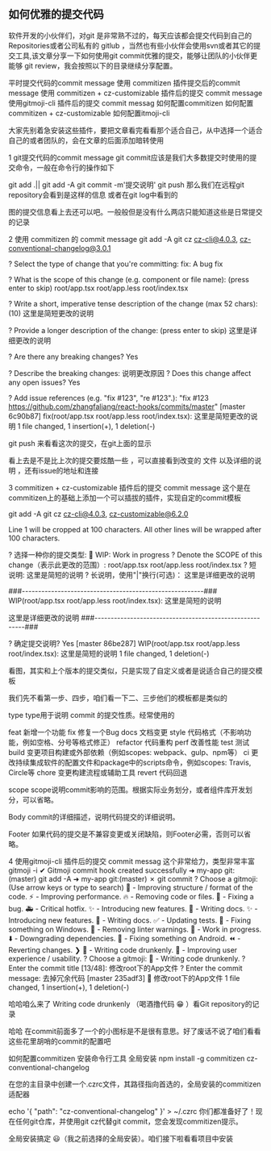 
## 如何优雅的提交代码 
软件开发的小伙伴们，对git 是非常熟不过的，每天应该都会提交代码到自己的 Repositories或者公司私有的 gitlub ，当然也有些小伙伴会使用svn或者其它的提交工具,该文章分享一下如何使用git commit优雅的提交，能够让团队的小伙伴更能够 git review，我会按照以下的目录继续分享配置。

平时提交代码的commit message
使用 commitizen 插件提交后的commit message
使用 commitizen + cz-customizable 插件后的提交 commit message
使用gitmoji-cli 插件后的提交 commit messag
如何配置commitizen
如何配置commitizen + cz-customizable
如何配置itmoji-cli


大家先别着急安装这些插件，要把文章看完看看那个适合自己，从中选择一个适合自己的或者团队的，会在文章的后面添加暗转使用

1 git提交代码的commit message
git commit应该是我们大多数提交时使用的提交命令，一般在命令行的操作如下

git add .|| git add -A
git commit -m'提交说明'
git push 
那么我们在远程git  repository会看到是这样的信息 或者在git log中看到的 

图的提交信息看上去还可以吧。一般般但是没有什么两店只能知道这些是日常提交的记录



2 使用 commitizen 的 commit message
git add -A
git  cz
cz-cli@4.0.3, cz-conventional-changelog@3.0.1

? Select the type of change that you're committing: fix:         A bug fix

? What is the scope of this change (e.g. component or file name): (press enter to skip) root/app.tsx root/app.less root/index.tsx

? Write a short, imperative tense description of the change (max 52 chars):
 (10) 这里是简短更改的说明

? Provide a longer description of the change: (press enter to skip)
 这里是详细更改的说明

? Are there any breaking changes? Yes

? Describe the breaking changes:
 说明更改原因
? Does this change affect any open issues? Yes

? Add issue references (e.g. "fix #123", "re #123".):
 "fix #123 https://github.com/zhangfaliang/react-hooks/commits/master"
[master 6c90b87] fix(root/app.tsx root/app.less root/index.tsx): 这里是简短更改的说明
 1 file changed, 1 insertion(+), 1 deletion(-)

git push
来看看这次的提交，在git上面的显示



看上去是不是比上次的提交要炫酷一些 ，可以直接看到改变的 文件 以及详细的说明 ，还有issue的地址和连接 



3 commitizen + cz-customizable 插件后的提交 commit message
这个是在commitizen上的基础上添加一个可以插拔的插件，实现自定的commit模板

git add -A
git cz
cz-cli@4.0.3, cz-customizable@6.2.0



Line 1 will be cropped at 100 characters. All other lines will be wrapped after 100 characters.

? 选择一种你的提交类型: 💪  WIP:      Work in progress
? Denote the SCOPE of this change（表示此更改的范围）: root/app.tsx root/app.less root/index.tsx
? 短说明:
 这里是简短的说明
? 长说明，使用"|"换行(可选)：
 这里是详细更改的说明

###--------------------------------------------------------###
WIP(root/app.tsx root/app.less root/index.tsx): 这里是简短的说明

这里是详细更改的说明
###--------------------------------------------------------###

? 确定提交说明? Yes
[master 86be287] WIP(root/app.tsx root/app.less root/index.tsx): 这里是简短的说明
 1 file changed, 1 deletion(-)


看图，其实和上个版本的提交类似，只是实现了自定义或者是说适合自己的提交模板





我们先不看第一步、四步，咱们看一下二、三步他们的模板都是类似的

type
type用于说明 commit 的提交性质。经常使用的

feat 新增一个功能 
fix 修复一个Bug docs 文档变更
style 代码格式（不影响功能，例如空格、分号等格式修正） 
 refactor 代码重构 
 perf 改善性能
 test 测试 
 build 变更项目构建或外部依赖（例如scopes: webpack、gulp、npm等） 
 ci 更改持续集成软件的配置文件和package中的scripts命令，例如scopes: Travis, Circle等 
 chore 变更构建流程或辅助工具 revert 代码回退

scope
scope说明commit影响的范围。根据实际业务划分，或者组件库开发划分，可以省略。

Body
commit的详细描述，说明代码提交的详细说明。

Footer
如果代码的提交是不兼容变更或关闭缺陷，则Footer必需，否则可以省略。



4 使用gitmoji-cli 插件后的提交 commit messag 这个非常给力，类型非常丰富
 gitmoji -i
✔ Gitmoji commit hook created successfully
➜  my-app git:(master) git add -A
➜  my-app git:(master) ✗ git commit
? Choose a gitmoji: (Use arrow keys or type to search)
  🎨  - Improving structure / format of the code.
  ⚡️  - Improving performance.
  🔥  - Removing code or files.
  🐛  - Fixing a bug.
  🚑  - Critical hotfix.
  ✨  - Introducing new features.
  📝  - Writing docs.
 ✨  - Introducing new features.
  📝  - Writing docs.
  ✅  - Updating tests.
  🏁  - Fixing something on Windows.
  🚨  - Removing linter warnings.
  🚧  - Work in progress.
  ⬇️  - Downgrading dependencies.
  🤖  - Fixing something on Android.
  ⏪  - Reverting changes.
❯ 🍻  - Writing code drunkenly.
  🚸  - Improving user experience / usability.
? Choose a gitmoji: 🍻  - Writing code drunkenly.
? Enter the commit title [13/48]: 修改root下的App文件
? Enter the commit message: 去掉冗余代码
[master 235adf3] :beers: 修改root下的App文件
 1 file changed, 1 insertion(+), 1 deletion(-)


哈哈咱么来了  Writing code drunkenly （喝酒撸代码 😁 ）看Git repository的记录





哈哈 在commit前面多了一个的小图标是不是很有意思。好了废话不说了咱们看看这些花里胡哨的commit的配置吧

如何配置commitizen
安装命令行工具
全局安装
npm install -g commitizen cz-conventional-changelog


在您的主目录中创建一个.czrc文件，其路径指向首选的，全局安装的commitizen适配器

echo '{ "path": "cz-conventional-changelog" }' > ~/.czrc
你们都准备好了！现在任何git仓库，并使用git cz代替git commit，您会发现commitizen提示。

全局安装搞定  😃（我之前选择的全局安装）。咱们接下啦看看项目中安装

